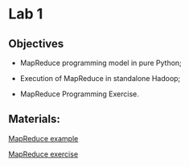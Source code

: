 # Lab 1

## Objectives

+ MapReduce programming model in pure Python;

+ Execution of MapReduce in standalone Hadoop;

+ MapReduce Programming Exercise.

## Materials:

[MapReduce example](https://github.com/smduarte/spbd-2223/blob/main/lab1/SPBD_Labs_mapreduce1.ipynb)

[MapReduce exercise](https://github.com/smduarte/spbd-2223/blob/main/lab1/SPBD_Labs_mapreduce1_exercise.ipynb)
